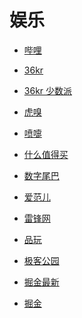 # 娱乐


<div id = "首"></div>
<script src = "../js/首.js"></script>


* [哔哩](https://m.bilibili.com/)


* [36kr](https://m.36kr.com/)
* [36kr 少数派](https://m.36kr.com/user/569821167)
* [虎嗅](https://m.huxiu.com/)
* [喷嚏](http://www.dapenti.com/blog/indexforweb.asp)
* [什么值得买](https://m.smzdm.com/)


* [数字尾巴](https://m.dgtle.com/)
* [爱范儿](https://www.ifanr.com/)
* [雷锋网](https://www.leiphone.com/)
* [品玩](https://www.pingwest.com/)
* [极客公园](https://www.geekpark.net/)


* [掘金最新](https://juejin.cn/?sort=newest)
* [掘金](https://juejin.cn/)
